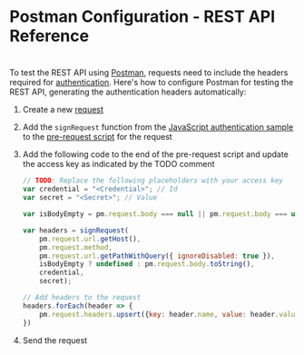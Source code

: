 ﻿# Postman Configuration - REST API Reference
#
To test the REST API using [Postman](https://www.getpostman.com/), requests need to include the headers required for [authentication](../REST/authentication/hmac.md). Here's how to configure Postman for testing the REST API, generating the authentication headers automatically:

1. Create a new [request](https://learning.getpostman.com/docs/postman/sending_api_requests/requests/)

2. Add the `signRequest` function from the [JavaScript authentication sample](../REST/authentication/hmac.md#JavaScript) to the [pre-request script](https://learning.getpostman.com/docs/postman/scripts/pre_request_scripts/) for the request

3. Add the following code to the end of the pre-request script and update the access key as indicated by the TODO comment

    ```js
    // TODO: Replace the following placeholders with your access key
    var credential = "<Credential>"; // Id
    var secret = "<Secret>"; // Value

    var isBodyEmpty = pm.request.body === null || pm.request.body === undefined || pm.request.body.isEmpty();

    var headers = signRequest(
        pm.request.url.getHost(),
        pm.request.method,
        pm.request.url.getPathWithQuery({ ignoreDisabled: true }),
        isBodyEmpty ? undefined : pm.request.body.toString(),
        credential,
        secret);

    // Add headers to the request
    headers.forEach(header => {
        pm.request.headers.upsert({key: header.name, value: header.value});
    })
    ```

4. Send the request

